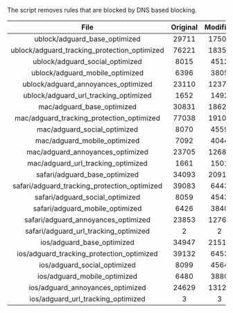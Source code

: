 The script removes rules that are blocked by DNS based blocking.


| File | Original | Modified |
|:----:|:-----:|:-----:|
| ublock/adguard_base_optimized | 29711 | 17505 |
| ublock/adguard_tracking_protection_optimized | 76221 | 18359 |
| ublock/adguard_social_optimized | 8015 | 4512 |
| ublock/adguard_mobile_optimized | 6396 | 3805 |
| ublock/adguard_annoyances_optimized | 23110 | 12370 |
| ublock/adguard_url_tracking_optimized | 1652 | 1492 |
| mac/adguard_base_optimized | 30831 | 18624 |
| mac/adguard_tracking_protection_optimized | 77038 | 19107 |
| mac/adguard_social_optimized | 8070 | 4559 |
| mac/adguard_mobile_optimized | 7092 | 4044 |
| mac/adguard_annoyances_optimized | 23705 | 12684 |
| mac/adguard_url_tracking_optimized | 1661 | 1501 |
| safari/adguard_base_optimized | 34093 | 20919 |
| safari/adguard_tracking_protection_optimized | 39083 | 6443 |
| safari/adguard_social_optimized | 8059 | 4543 |
| safari/adguard_mobile_optimized | 6426 | 3840 |
| safari/adguard_annoyances_optimized | 23853 | 12760 |
| safari/adguard_url_tracking_optimized | 2 | 2 |
| ios/adguard_base_optimized | 34947 | 21510 |
| ios/adguard_tracking_protection_optimized | 39132 | 6453 |
| ios/adguard_social_optimized | 8099 | 4564 |
| ios/adguard_mobile_optimized | 6480 | 3880 |
| ios/adguard_annoyances_optimized | 24629 | 13125 |
| ios/adguard_url_tracking_optimized | 3 | 3 |
